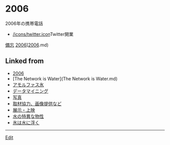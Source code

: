 # 2006

[](https://upload.wikimedia.org/wikipedia/ja/thumb/5/54/FOMA_F903.jpg/200px-FOMA_F903.jpg)


2006年の携帯電話
* [/icons/twitter.icon](/icons/twitter.icon.md)Twitter開業



[備忘](備忘.md) [2006](2006.md)][2006](2006.md).md)



## Linked from

* [2006](2006.md)
* [The Network is Water](The Network is Water.md)
* [アモルファス氷](アモルファス氷.md)
* [データマイニング](データマイニング.md)
* [写真](写真.md)
* [取材協力、画像提供など](取材協力、画像提供など.md)
* [展示・上映](展示・上映.md)
* [水の特異な物性](水の特異な物性.md)
* [氷は水に浮く](氷は水に浮く.md)


----
[Edit](https://github.com/vitroid/vitroid.github.io/edit/master/MD/2006.md)

